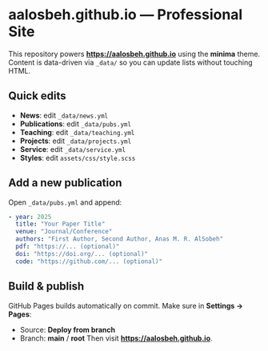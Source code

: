 # aalosbeh.github.io — Professional Site

This repository powers **https://aalosbeh.github.io** using the **minima** theme.
Content is data-driven via `_data/` so you can update lists without touching HTML.

## Quick edits
- **News**: edit `_data/news.yml`
- **Publications**: edit `_data/pubs.yml`
- **Teaching**: edit `_data/teaching.yml`
- **Projects**: edit `_data/projects.yml`
- **Service**: edit `_data/service.yml`
- **Styles**: edit `assets/css/style.scss`

## Add a new publication
Open `_data/pubs.yml` and append:
```yml
- year: 2025
  title: "Your Paper Title"
  venue: "Journal/Conference"
  authors: "First Author, Second Author, Anas M. R. AlSobeh"
  pdf: "https://... (optional)"
  doi: "https://doi.org/... (optional)"
  code: "https://github.com/... (optional)"
```

## Build & publish
GitHub Pages builds automatically on commit. Make sure in **Settings → Pages**:
- Source: **Deploy from branch**
- Branch: **main** / **root**
Then visit **https://aalosbeh.github.io**.
